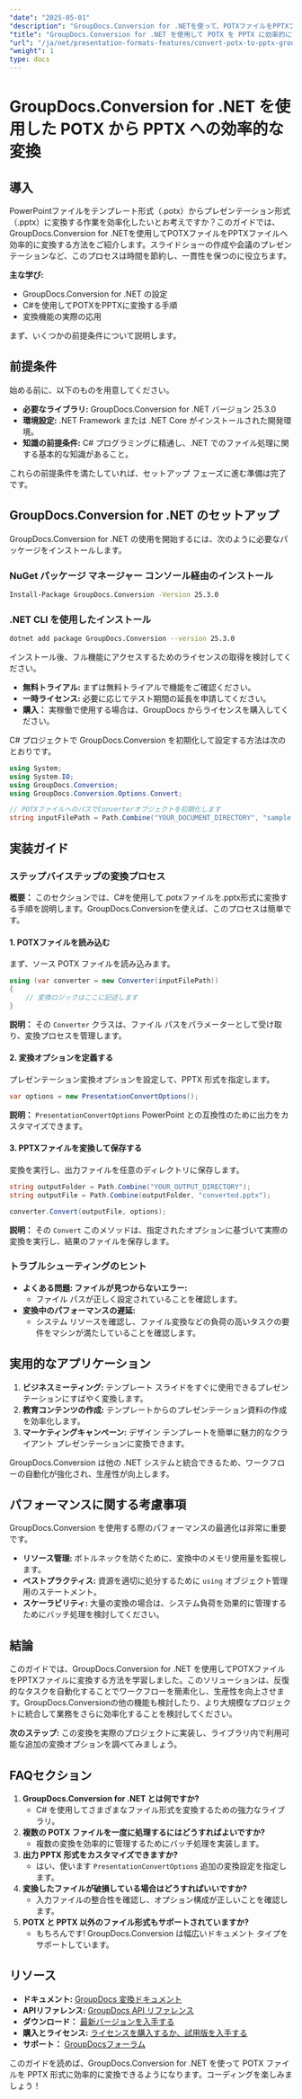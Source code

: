 ```yaml
---
"date": "2025-05-01"
"description": "GroupDocs.Conversion for .NETを使って、POTXファイルをPPTXファイルへ簡単に変換する方法を学びましょう。ステップバイステップの説明と実用的な応用例を網羅した包括的なガイドをご覧ください。"
"title": "GroupDocs.Conversion for .NET を使用して POTX を PPTX に効率的に変換する - ステップバイステップガイド"
"url": "/ja/net/presentation-formats-features/convert-potx-to-pptx-groupdocs-net/"
"weight": 1
type: docs
---
```

# GroupDocs.Conversion for .NET を使用した POTX から PPTX への効率的な変換

## 導入

PowerPointファイルをテンプレート形式（.potx）からプレゼンテーション形式（.pptx）に変換する作業を効率化したいとお考えですか？このガイドでは、GroupDocs.Conversion for .NETを使用してPOTXファイルをPPTXファイルへ効率的に変換する方法をご紹介します。スライドショーの作成や会議のプレゼンテーションなど、このプロセスは時間を節約し、一貫性を保つのに役立ちます。

**主な学び:**
- GroupDocs.Conversion for .NET の設定
- C#を使用してPOTXをPPTXに変換する手順
- 変換機能の実際の応用

まず、いくつかの前提条件について説明します。

## 前提条件

始める前に、以下のものを用意してください。
- **必要なライブラリ:** GroupDocs.Conversion for .NET バージョン 25.3.0
- **環境設定:** .NET Framework または .NET Core がインストールされた開発環境。
- **知識の前提条件:** C# プログラミングに精通し、.NET でのファイル処理に関する基本的な知識があること。

これらの前提条件を満たしていれば、セットアップ フェーズに進む準備は完了です。

## GroupDocs.Conversion for .NET のセットアップ

GroupDocs.Conversion for .NET の使用を開始するには、次のように必要なパッケージをインストールします。

### NuGet パッケージ マネージャー コンソール経由のインストール
```bash
Install-Package GroupDocs.Conversion -Version 25.3.0
```

### .NET CLI を使用したインストール
```bash
dotnet add package GroupDocs.Conversion --version 25.3.0
```

インストール後、フル機能にアクセスするためのライセンスの取得を検討してください。
- **無料トライアル:** まずは無料トライアルで機能をご確認ください。
- **一時ライセンス:** 必要に応じてテスト期間の延長を申請してください。
- **購入：** 実稼働で使用する場合は、GroupDocs からライセンスを購入してください。

C# プロジェクトで GroupDocs.Conversion を初期化して設定する方法は次のとおりです。
```csharp
using System;
using System.IO;
using GroupDocs.Conversion;
using GroupDocs.Conversion.Options.Convert;

// POTXファイルへのパスでConverterオブジェクトを初期化します
string inputFilePath = Path.Combine("YOUR_DOCUMENT_DIRECTORY", "sample.potx");
```

## 実装ガイド

### ステップバイステップの変換プロセス

**概要：**
このセクションでは、C#を使用して.potxファイルを.pptx形式に変換する手順を説明します。GroupDocs.Conversionを使えば、このプロセスは簡単です。

#### 1. POTXファイルを読み込む
まず、ソース POTX ファイルを読み込みます。
```csharp
using (var converter = new Converter(inputFilePath))
{
    // 変換ロジックはここに記述します
}
```
**説明：** その `Converter` クラスは、ファイル パスをパラメーターとして受け取り、変換プロセスを管理します。

#### 2. 変換オプションを定義する
プレゼンテーション変換オプションを設定して、PPTX 形式を指定します。
```csharp
var options = new PresentationConvertOptions();
```
**説明：** `PresentationConvertOptions` PowerPoint との互換性のために出力をカスタマイズできます。

#### 3. PPTXファイルを変換して保存する
変換を実行し、出力ファイルを任意のディレクトリに保存します。
```csharp
string outputFolder = Path.Combine("YOUR_OUTPUT_DIRECTORY");
string outputFile = Path.Combine(outputFolder, "converted.pptx");

converter.Convert(outputFile, options);
```
**説明：** その `Convert` このメソッドは、指定されたオプションに基づいて実際の変換を実行し、結果のファイルを保存します。

### トラブルシューティングのヒント
- **よくある問題: ファイルが見つからないエラー:**
  - ファイル パスが正しく設定されていることを確認します。
- **変換中のパフォーマンスの遅延:**
  - システム リソースを確認し、ファイル変換などの負荷の高いタスクの要件をマシンが満たしていることを確認します。

## 実用的なアプリケーション
1. **ビジネスミーティング:** テンプレート スライドをすぐに使用できるプレゼンテーションにすばやく変換します。
2. **教育コンテンツの作成:** テンプレートからのプレゼンテーション資料の作成を効率化します。
3. **マーケティングキャンペーン:** デザイン テンプレートを簡単に魅力的なクライアント プレゼンテーションに変換できます。

GroupDocs.Conversion は他の .NET システムと統合できるため、ワークフローの自動化が強化され、生産性が向上します。

## パフォーマンスに関する考慮事項
GroupDocs.Conversion を使用する際のパフォーマンスの最適化は非常に重要です。
- **リソース管理:** ボトルネックを防ぐために、変換中のメモリ使用量を監視します。
- **ベストプラクティス:** 資源を適切に処分するために `using` オブジェクト管理用のステートメント。
- **スケーラビリティ:** 大量の変換の場合は、システム負荷を効果的に管理するためにバッチ処理を検討してください。

## 結論
このガイドでは、GroupDocs.Conversion for .NET を使用してPOTXファイルをPPTXファイルに変換する方法を学習しました。このソリューションは、反復的なタスクを自動化することでワークフローを簡素化し、生産性を向上させます。GroupDocs.Conversionの他の機能も検討したり、より大規模なプロジェクトに統合して業務をさらに効率化することを検討してください。

**次のステップ:** この変換を実際のプロジェクトに実装し、ライブラリ内で利用可能な追加の変換オプションを調べてみましょう。

## FAQセクション
1. **GroupDocs.Conversion for .NET とは何ですか?**
   - C# を使用してさまざまなファイル形式を変換するための強力なライブラリ。
2. **複数の POTX ファイルを一度に処理するにはどうすればよいですか?**
   - 複数の変換を効率的に管理するためにバッチ処理を実装します。
3. **出力 PPTX 形式をカスタマイズできますか?**
   - はい、使います `PresentationConvertOptions` 追加の変換設定を指定します。
4. **変換したファイルが破損している場合はどうすればいいですか?**
   - 入力ファイルの整合性を確認し、オプション構成が正しいことを確認します。
5. **POTX と PPTX 以外のファイル形式もサポートされていますか?**
   - もちろんです! GroupDocs.Conversion は幅広いドキュメント タイプをサポートしています。

## リソース
- **ドキュメント:** [GroupDocs 変換ドキュメント](https://docs.groupdocs.com/conversion/net/)
- **APIリファレンス:** [GroupDocs API リファレンス](https://reference.groupdocs.com/conversion/net/)
- **ダウンロード：** [最新バージョンを入手する](https://releases.groupdocs.com/conversion/net/)
- **購入とライセンス:** [ライセンスを購入するか、試用版を入手する](https://purchase.groupdocs.com/buy)
- **サポート：** [GroupDocsフォーラム](https://forum.groupdocs.com/c/conversion/10)

このガイドを読めば、GroupDocs.Conversion for .NET を使って POTX ファイルを PPTX 形式に効率的に変換できるようになります。コーディングを楽しみましょう！